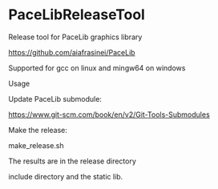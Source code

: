 # PaceLibReleaseTool

Release tool for PaceLib graphics library

https://github.com/aiafrasinei/PaceLib

Supported for gcc on linux and mingw64 on windows

Usage

Update PaceLib submodule:

https://www.git-scm.com/book/en/v2/Git-Tools-Submodules

Make the release:

make_release.sh

The results are in the release directory

include directory and the static lib.
